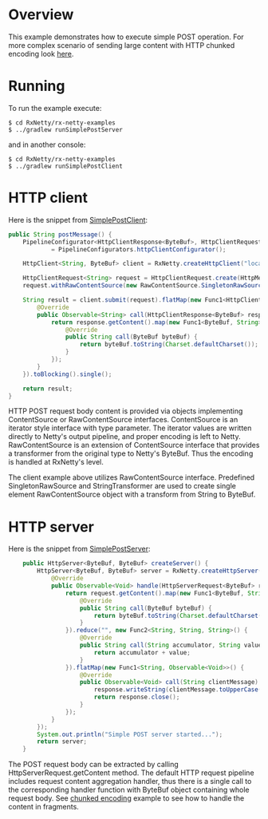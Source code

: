 Overview
========

This example demonstrates how to execute simple POST operation. For more complex scenario of sending
large content with HTTP chunked encoding look [here](../chunk).

Running
=======

To run the example execute:

```
$ cd RxNetty/rx-netty-examples
$ ../gradlew runSimplePostServer
```

and in another console:

```
$ cd RxNetty/rx-netty-examples
$ ../gradlew runSimplePostClient
```

HTTP client
===========

Here is the snippet from [SimplePostClient](SimplePostClient.java):

```java
public String postMessage() {
    PipelineConfigurator<HttpClientResponse<ByteBuf>, HttpClientRequest<String>> pipelineConfigurator
            = PipelineConfigurators.httpClientConfigurator();

    HttpClient<String, ByteBuf> client = RxNetty.createHttpClient("localhost", port, pipelineConfigurator);

    HttpClientRequest<String> request = HttpClientRequest.create(HttpMethod.POST, "test/post");
    request.withRawContentSource(new RawContentSource.SingletonRawSource<String>(MESSAGE, new StringTransformer()));

    String result = client.submit(request).flatMap(new Func1<HttpClientResponse<ByteBuf>, Observable<String>>() {
        @Override
        public Observable<String> call(HttpClientResponse<ByteBuf> response) {
            return response.getContent().map(new Func1<ByteBuf, String>() {
                @Override
                public String call(ByteBuf byteBuf) {
                    return byteBuf.toString(Charset.defaultCharset());
                }
            });
        }
    }).toBlocking().single();

    return result;
}
```
 
HTTP POST request body content is provided via objects implementing ContentSource or RawContentSource interfaces.
ContentSource is an iterator style interface with type parameter. The iterator values are written directly to
Netty's output pipeline, and proper encoding is left to Netty. RawContentSource is an extension of ContentSource
interface that provides a transformer from the original type to Netty's ByteBuf. Thus the encoding is handled at
RxNetty's level.

The client example above utilizes RawContentSource interface. Predefined SingletonRawSource and StringTransformer
are used to create single element RawContentSource object with a transform from String to ByteBuf.

HTTP server
===========

Here is the snippet from [SimplePostServer](SimplePostServer.java):

```java
    public HttpServer<ByteBuf, ByteBuf> createServer() {
        HttpServer<ByteBuf, ByteBuf> server = RxNetty.createHttpServer(port, new RequestHandler<ByteBuf, ByteBuf>() {
            @Override
            public Observable<Void> handle(HttpServerRequest<ByteBuf> request, final HttpServerResponse<ByteBuf> response) {
                return request.getContent().map(new Func1<ByteBuf, String>() {
                    @Override
                    public String call(ByteBuf byteBuf) {
                        return byteBuf.toString(Charset.defaultCharset());
                    }
                }).reduce("", new Func2<String, String, String>() {
                    @Override
                    public String call(String accumulator, String value) {
                        return accumulator + value;
                    }
                }).flatMap(new Func1<String, Observable<Void>>() {
                    @Override
                    public Observable<Void> call(String clientMessage) {
                        response.writeString(clientMessage.toUpperCase());
                        return response.close();
                    }
                });
            }
        });
        System.out.println("Simple POST server started...");
        return server;
    }
```

The POST request body can be extracted by calling HttpServerRequest.getContent method. The default HTTP request pipeline
includes request content aggregation handler, thus there is a single call to the corresponding handler function
with ByteBuf object containing whole request body. See [chunked encoding](../chunk) example to see how to handle
the content in fragments.